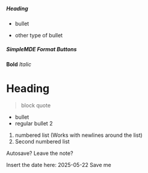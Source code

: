 ##### Heading
- bullet
* other type of bullet


##### SimpleMDE Format Buttons
**Bold**
*Italic*
# Heading
> block quote

* bullet
* regular bullet 2


1. numbered list (Works with newlines around the list)
2. Second numbered list


Autosave? 
Leave the note?

Insert the date here: 2025-05-22
Save me
